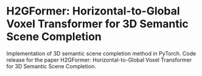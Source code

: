# H2GFormer: Horizontal-to-Global Voxel Transformer for 3D Semantic Scene Completion
Implementation of 3D semantic scene completion method in PyTorch.
Code release for the paper H2GFormer: Horizontal-to-Global Voxel Transformer for 3D Semantic Scene Completion.